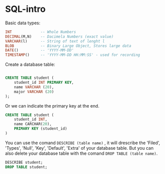 # SQL-intro

Basic data types:

```sql
INT             -- Whole Numbers
DECIMAL(M,N)    -- Dacimela Numbers (exact value)
VARCHAR(l)      -- String of text of lenght l
BLOB            -- Binary Large Object, Stores large data
DATE()          -- 'YYYY-MM-DD'
TIMESTAMP()     -- 'YYYY-MM-DD HH:MM:SS' - used for recording
```

Create a database table:

```sql

CREATE TABLE student (
    student_id INT PRIMARY KEY,
    name VARCHAR (20),
    major VARCHAR (20)
);
```

Or we can indicate the primary key at the end.
```sql
CREATE TABLE student (
    student_id INT,
    name CARCHAR(20),
    PRIMARY KEY (student_id)
)
```

You can use the comand `DESCRIBE (table name)` , it will drescribe the 'Filed', 'Types', 'Null', 'Key', 'Default', 'Extra' of your database table. But you can also delete your database table with the comand `DROP TABLE (table name)`.

```sql
DESCRIBE student;
DROP TABLE student;
```
